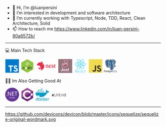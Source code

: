 - 👋 Hi, I’m @luanpersini
- 👀 I’m interested in development and software architecture
- 🌱 I’m currently working with Typescript, Node, TDD, React, Clean Architecture, Solid
- 📫 How to reach me https://www.linkedin.com/in/luan-persini-80a6572b/

---
💻 Main Tech Stack

<img src="https://github.com/devicons/devicon/blob/master/icons/typescript/typescript-original.svg" alt="Typescript" width="45" height="45" /> <img src="nodejs.png" alt="NodeJs" width="45" height="45" /> <img src="nestjs.png" alt="NestJs" width="70" height="45" /> <img src="jest.png" alt="JestJs" width="45" height="45" /> <img src="https://github.com/devicons/devicon/blob/master/icons/react/react-original-wordmark.svg" alt="ReactJs" width="45" height="45" /> <img src="https://github.com/devicons/devicon/blob/master/icons/javascript/javascript-original.svg" alt="JavaScript logo" width="45" height="45" /> <img src="https://github.com/devicons/devicon/blob/master/icons/postgresql/postgresql-original-wordmark.svg" alt="PostgreSQL" width="45" height="45" />

:student: Im Also Getting Good At

<img src="https://github.com/devicons/devicon/blob/master/icons/dotnetcore/dotnetcore-original.svg" alt="dotnet logo" width="45" height="45" /> <img src="https://github.com/devicons/devicon/blob/master/icons/csharp/csharp-original.svg" alt="csharp logo" width="45" height="45" /> <img src="https://github.com/devicons/devicon/blob/master/icons/docker/docker-plain-wordmark.svg" alt="docker" width="45" height="45" /> <img src="xunit.png" alt="xunit" width="55" height="45" />

---
https://github.com/devicons/devicon/blob/master/icons/sequelize/sequelize-original-wordmark.svg
